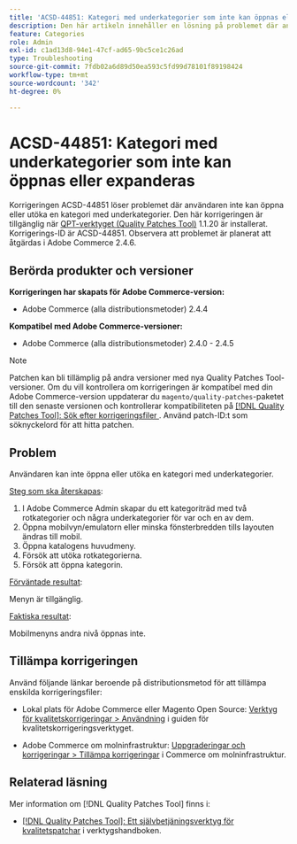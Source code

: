 ```yaml
---
title: 'ACSD-44851: Kategori med underkategorier som inte kan öppnas eller expanderas'
description: Den här artikeln innehåller en lösning på problemet där användaren inte kan öppna eller utöka en kategori med underkategorier.
feature: Categories
role: Admin
exl-id: c1ad13d8-94e1-47cf-ad65-9bc5ce1c26ad
type: Troubleshooting
source-git-commit: 7fdb02a6d89d50ea593c5fd99d78101f89198424
workflow-type: tm+mt
source-wordcount: '342'
ht-degree: 0%

---
```


# ACSD-44851: Kategori med underkategorier som inte kan öppnas eller expanderas

Korrigeringen ACSD-44851 löser problemet där användaren inte kan öppna eller utöka en kategori med underkategorier. Den här korrigeringen är tillgänglig när [QPT-verktyget (Quality Patches Tool)](https://experienceleague.adobe.com/sv/docs/commerce-operations/tools/quality-patches-tool/quality-patches-tool-to-self-serve-quality-patches) 1.1.20 är installerat. Korrigerings-ID är ACSD-44851. Observera att problemet är planerat att åtgärdas i Adobe Commerce 2.4.6.

## Berörda produkter och versioner

**Korrigeringen har skapats för Adobe Commerce-version:**

* Adobe Commerce (alla distributionsmetoder) 2.4.4

**Kompatibel med Adobe Commerce-versioner:**

* Adobe Commerce (alla distributionsmetoder) 2.4.0 - 2.4.5

>[!NOTE]
>
>Patchen kan bli tillämplig på andra versioner med nya Quality Patches Tool-versioner. Om du vill kontrollera om korrigeringen är kompatibel med din Adobe Commerce-version uppdaterar du `magento/quality-patches`-paketet till den senaste versionen och kontrollerar kompatibiliteten på [[!DNL Quality Patches Tool]: Sök efter korrigeringsfiler ](https://experienceleague.adobe.com/tools/commerce-quality-patches/index.html?lang=sv-SE). Använd patch-ID:t som söknyckelord för att hitta patchen.

## Problem

Användaren kan inte öppna eller utöka en kategori med underkategorier.

<u>Steg som ska återskapas</u>:

1. I Adobe Commerce Admin skapar du ett kategoriträd med två rotkategorier och några underkategorier för var och en av dem.
1. Öppna mobilvyn/emulatorn eller minska fönsterbredden tills layouten ändras till mobil.
1. Öppna katalogens huvudmeny.
1. Försök att utöka rotkategorierna.
1. Försök att öppna kategorin.

<u>Förväntade resultat</u>:

Menyn är tillgänglig.

<u>Faktiska resultat</u>:

Mobilmenyns andra nivå öppnas inte.

## Tillämpa korrigeringen

Använd följande länkar beroende på distributionsmetod för att tillämpa enskilda korrigeringsfiler:

* Lokal plats för Adobe Commerce eller Magento Open Source: [Verktyg för kvalitetskorrigeringar > Användning](/help/tools/quality-patches-tool/usage.md) i guiden för kvalitetskorrigeringsverktyget.

* Adobe Commerce om molninfrastruktur: [Uppgraderingar och korrigeringar > Tillämpa korrigeringar](https://experienceleague.adobe.com/docs/commerce-cloud-service/user-guide/develop/upgrade/apply-patches.html?lang=sv-SE) i Commerce om molninfrastruktur.

## Relaterad läsning

Mer information om [!DNL Quality Patches Tool] finns i:

* [[!DNL Quality Patches Tool]: Ett självbetjäningsverktyg för kvalitetspatchar](/help/tools/quality-patches-tool/quality-patches-tool-to-self-serve-quality-patches.md) i verktygshandboken.
